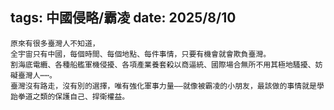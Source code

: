 tags: 中國侵略/霸凌
date: 2025/8/10
---
```
原來有很多臺灣人不知道，
全宇宙只有中國，每個時間、每個地點、每件事情，只要有機會就會欺負臺灣。
割海底電纜、各種船艦軍機侵擾、各項產業養套殺以商逼統、國際場合無所不用其極地騷擾、妨礙臺灣人⋯⋯。
臺灣沒有路走，沒有別的選擇，唯有強化軍事力量——就像被霸凌的小朋友，最該做的事情就是學跆拳道之類的保護自己、捍衛權益。
```
